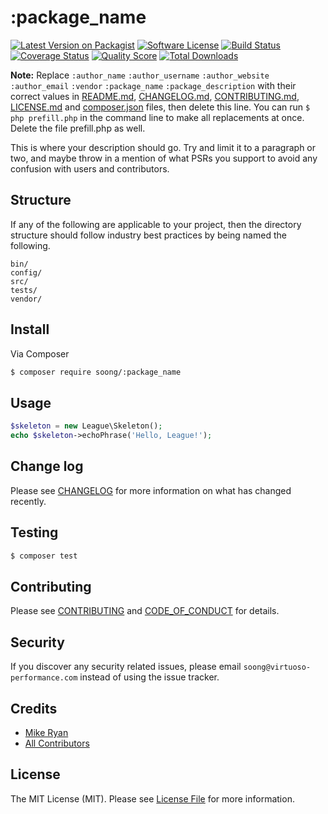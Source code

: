# :package_name

[![Latest Version on Packagist][ico-version]][link-packagist]
[![Software License][ico-license]](LICENSE.md)
[![Build Status][ico-travis]][link-travis]
[![Coverage Status][ico-scrutinizer]][link-scrutinizer]
[![Quality Score][ico-code-quality]][link-code-quality]
[![Total Downloads][ico-downloads]][link-downloads]

**Note:** Replace ```:author_name``` ```:author_username``` ```:author_website``` ```:author_email``` ```:vendor``` ```:package_name``` ```:package_description``` with their correct values in [README.md](README.md), [CHANGELOG.md](CHANGELOG.md), [CONTRIBUTING.md](CONTRIBUTING.md), [LICENSE.md](LICENSE.md) and [composer.json](composer.json) files, then delete this line. You can run `$ php prefill.php` in the command line to make all replacements at once. Delete the file prefill.php as well.

This is where your description should go. Try and limit it to a paragraph or two, and maybe throw in a mention of what
PSRs you support to avoid any confusion with users and contributors.

## Structure

If any of the following are applicable to your project, then the directory structure should follow industry best practices by being named the following.

```
bin/        
config/
src/
tests/
vendor/
```


## Install

Via Composer

``` bash
$ composer require soong/:package_name
```

## Usage

``` php
$skeleton = new League\Skeleton();
echo $skeleton->echoPhrase('Hello, League!');
```

## Change log

Please see [CHANGELOG](CHANGELOG.md) for more information on what has changed recently.

## Testing

``` bash
$ composer test
```

## Contributing

Please see [CONTRIBUTING](CONTRIBUTING.md) and [CODE_OF_CONDUCT](CODE_OF_CONDUCT.md) for details.

## Security

If you discover any security related issues, please email `soong@virtuoso-performance.com` instead of using the issue tracker.

## Credits

- [Mike Ryan][link-author]
- [All Contributors][link-contributors]

## License

The MIT License (MIT). Please see [License File](LICENSE.md) for more information.

[ico-version]: https://img.shields.io/packagist/v/soong/:package_name.svg?style=flat-square
[ico-license]: https://img.shields.io/badge/license-MIT-brightgreen.svg?style=flat-square
[ico-travis]: https://img.shields.io/travis/soong/:package_name/master.svg?style=flat-square
[ico-scrutinizer]: https://img.shields.io/scrutinizer/coverage/g/soong/:package_name.svg?style=flat-square
[ico-code-quality]: https://img.shields.io/scrutinizer/g/soong/:package_name.svg?style=flat-square
[ico-downloads]: https://img.shields.io/packagist/dt/soong/:package_name.svg?style=flat-square

[link-packagist]: https://packagist.org/packages/soong/:package_name
[link-travis]: https://travis-ci.org/soong/:package_name
[link-scrutinizer]: https://scrutinizer-ci.com/g/soong/:package_name/code-structure
[link-code-quality]: https://scrutinizer-ci.com/g/soong/:package_name
[link-downloads]: https://packagist.org/packages/soong/:package_name
[link-author]: https://gitlab.com/mikeryan776
[link-contributors]: ../../contributors
